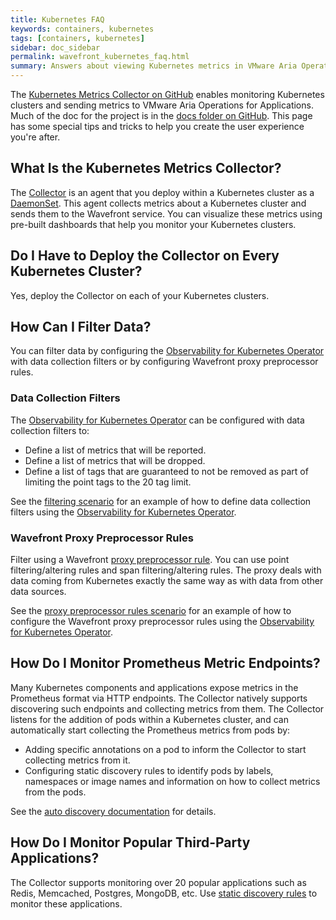 ```yaml
---
title: Kubernetes FAQ
keywords: containers, kubernetes
tags: [containers, kubernetes]
sidebar: doc_sidebar
permalink: wavefront_kubernetes_faq.html
summary: Answers about viewing Kubernetes metrics in VMware Aria Operations for Applications (formerly known as Tanzu Observability by Wavefront).
---
```


The [Kubernetes Metrics Collector on GitHub](https://github.com/wavefrontHQ/observability-for-kubernetes) enables monitoring Kubernetes clusters and sending metrics to VMware Aria Operations for Applications. Much of the doc for the project is in the [docs folder on GitHub](https://github.com/wavefrontHQ/observability-for-kubernetes/tree/main/docs/collector). This page has some special tips and tricks to help you create the user experience you're after.

<!--- Consider including Improve Display Speed with Sampling Option here --->

## What Is the Kubernetes Metrics Collector?

The [Collector](https://github.com/wavefrontHQ/observability-for-kubernetes) is an agent that you deploy within a Kubernetes cluster as a [DaemonSet](https://kubernetes.io/docs/concepts/workloads/controllers/daemonset/). This agent collects metrics about a Kubernetes cluster and sends them to the Wavefront service. You can visualize these metrics using pre-built dashboards that help you monitor your Kubernetes clusters.

## Do I Have to Deploy the Collector on Every Kubernetes Cluster?

Yes, deploy the Collector on each of your Kubernetes clusters.

## How Can I Filter Data?

You can filter data by configuring the [Observability for Kubernetes Operator](https://github.com/wavefrontHQ/observability-for-kubernetes) with data collection filters or by configuring Wavefront proxy preprocessor rules.

### Data Collection Filters

The [Observability for Kubernetes Operator](https://github.com/wavefrontHQ/observability-for-kubernetes) can be configured with data collection filters to:

* Define a list of metrics that will be reported.
* Define a list of metrics that will be dropped.
* Define a list of tags that are guaranteed to not be removed as part of limiting the point tags to the 20 tag limit.

See the [filtering scenario](https://github.com/wavefrontHQ/observability-for-kubernetes/blob/main/deploy/scenarios/wavefront-collector-filtering.yaml) for an example of how to define data collection filters using the [Observability for Kubernetes Operator](https://github.com/wavefrontHQ/observability-for-kubernetes).

### Wavefront Proxy Preprocessor Rules

Filter using a Wavefront [proxy preprocessor rule](proxies_preprocessor_rules.html). You can use point filtering/altering rules and span filtering/altering rules. The proxy deals with data coming from Kubernetes exactly the same way as with data from other data sources.

See the [proxy preprocessor rules scenario](https://github.com/wavefrontHQ/observability-for-kubernetes/blob/main/deploy/scenarios/wavefront-proxy-preprocessor-rules.yaml) for an example of how to configure the Wavefront proxy preprocessor rules using the [Observability for Kubernetes Operator](https://github.com/wavefrontHQ/observability-for-kubernetes).

## How Do I Monitor Prometheus Metric Endpoints?

Many Kubernetes components and applications expose metrics in the Prometheus format via HTTP endpoints. The Collector natively supports discovering such endpoints and collecting metrics from them. The Collector listens for the addition of pods within a Kubernetes cluster, and can automatically start collecting the Prometheus metrics from pods by:

* Adding specific annotations on a pod to inform the Collector to start collecting metrics from it.
* Configuring static discovery rules to identify pods by labels, namespaces or image names and information on how to collect metrics from the pods.

See the [auto discovery documentation](https://github.com/wavefrontHQ/observability-for-kubernetes/blob/main/docs/collector/discovery.md) for details.

## How Do I Monitor Popular Third-Party Applications?

The Collector supports monitoring over 20 popular applications such as Redis, Memcached, Postgres, MongoDB, etc. Use [static discovery rules](https://github.com/wavefrontHQ/observability-for-kubernetes/blob/main/docs/collector/discovery.md#rule-based-discovery) to monitor these applications.
